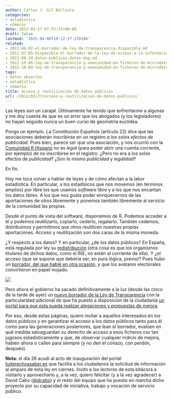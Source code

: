 ```yaml
---
author: Carlos J. Gil Bellosta
categories:
- estadística
- números
date: 2012-03-27 07:53:37+00:00
draft: false
lastmod: '2025-04-06T19:12:37.278196'
related:
- 2011-08-02-el-borrador-de-ley-de-transparencia-disponible.md
- 2011-07-05-disponible-el-borrador-de-la-ley-de-acceso-a-la-informacion.md
- 2011-06-10-datos-publicos-datos-dup.md
- 2011-10-06-ley-de-transparencia-y-anonimidad-en-ficheros-de-microdatos.md
- 2012-10-04-ley-de-transparencia-y-anonimidad-en-ficheros-de-microdatos-ii.md
tags:
- datos abiertos
- estadística
- números
title: Acceso y reutilización de datos públicos
url: /2012/03/27/acceso-y-reutilizacion-de-datos-publicos/
---
```


Las leyes son un carajal. Últimamente he tenido que enfrentarme a algunas y me doy cuenta de que es un error que los abogados (y los legisladores) no hayan seguido nunca un buen curso de geometría euclídea.

Pongo un ejemplo. La Constitución Española (artículo 22) dice que las asociaciones deberán inscribirse en un registro _a los solos efectos de publicidad_. Pues bien, parece ser que una asociación, y nos ocurrió con la [Comunidad R Hispano](http://r-es.org) no es _legal_ (para poder abrir una cuenta corriente, por ejemplo) de no inscribirse en el registro. ¿Pero no era a los solos efectos de _publicidad_? ¿Son lo mismo _publicidad_ y _legalidad_?

En fin.

Hoy me toca volver a hablar de leyes y de cómo afectan a la labor estadística. En particular, a los estadísicos que nos movemos (en términos amplios) por libre los que usamos _software_ libre y a los que nos encantan los datos libres. A los que nos gusta poder enriquecernos de las aportaciones de otros libremente y ponemos también libremente al servicio de la comunidad las propias.

Desde el punto de vista del software, disponemos de R. Podemos acceder a él y podemos reutilizarlo, copiarlo, cederlo, regalarlo. También cedemos, distribuimos y permitimos que otros reutilicen nuestras propias aportaciones. Acceso y reutilización son dos caras de la misma moneda.

¿Y respecto a los datos? Y en particular, ¿de los datos públicos? En España, está regulada por ley su [redistribución](http://www.boe.es/aeboe/consultas/bases_datos/doc.php?id=BOE-A-2007-19814) (otra cosa es que los organismos titulares de dichos datos, como el INE, no estén al corriente de ella). Y ¿el acceso (que se supone que debería ser, en pura lógica, previo)? Pues hubo un [borrador, del que hablé en otra ocasión,](https://datanalytics.com/2011/08/02/el-borrador-de-ley-de-transparencia-disponible/) y que los avatares electorales convirtieron en papel mojado.


[![](/wp-uploads/2012/03/transparencia.png#center)
](/wp-uploads/2012/03/transparencia.png#center)


Pero ahora el gobierno ha sacado definitivamente a la luz (desde las cinco de la tarde de ayer) un [nuevo borrador de la Ley de Transparencia](http://www.leydetransparencia.gob.es/anteproyecto/index.htm#AR6) con la particularidad adicional de que ha puesto a disposición de la ciudadanía [un portal para que esta pueda realizar alegaciones y propuestas de mejora](http://www.leydetransparencia.gob.es/index.htm).

Por eso, desde estas páginas, quiero invitar a aquellos interesados en los datos públicos y en garantizar el acceso a los datos públicos tanto para él como para las generaciones posteriores, que lean el borrador, evalúen en qué medida salvaguardan su derecho de acceso a esos ficheros csv tan jugosos estadísticamente y que, de observar cualquier indicio de mejora, hablen ahora o callen para siempre (y no den el coñazo, con perdón, después).

**Nota:** el día 26 acudí al acto de inauguración del portal [tuderechoasaber.es](http://tuderechoasaber.es/) que facilita a los ciudadanos la solicitud de información al amparo de esta ley en ciernes. Invito a los lectores de esta bitácora a visitarlo y aprovecharlo y, a la vez, quiero felicitar (y a la vez agradecer) a David Cabo ([@dcabo](https://twitter.com/#!/dcabo)) y el resto del equipo que ha puesto en marcha dicho proyecto por su capacidad de iniciativa, trabajo y vocación de servicio público.